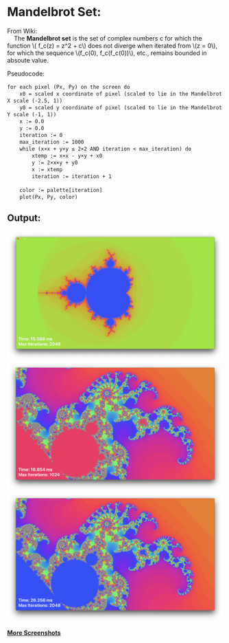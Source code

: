 <script type="text/javascript" src="https://cdnjs.cloudflare.com/ajax/libs/mathjax/2.7.0/MathJax.js?config=TeX-AMS_CHTML"></script>
<script type="text/x-mathjax-config">
    MathJax.Hub.Config({
        tex2jax: {
            inlineMath: [['$','$'], ['\\(','\\)']], 
            processEscapes: true
        }, jax: ["input/TeX","input/MathML","input/AsciiMath","output/CommonHTML"],
        extensions: ["tex2jax.js","mml2jax.js","asciimath2jax.js","MathMenu.js","MathZoom.js","AssistiveMML.js", "[Contrib]/a11y/accessibility-menu.js"],
        TeX: {
            extensions: ["AMSmath.js","AMSsymbols.js","noErrors.js","noUndefined.js"],
            equationNumbers: {
                autoNumber: "AMS"
            }
        }
    });
</script>

# Mandelbrot Set:

From Wiki: <br>
&nbsp;&nbsp;&nbsp;&nbsp;The **Mandelbrot set** is the set of complex numbers c for which the function \\( f_c(z) = z^2 + c\\) does not diverge when iterated from \\(z = 0\\), for which the sequence \\(f_c(0), f_c(f_c(0))\\), etc., remains bounded in absoute value.

Pseudocode:
```
for each pixel (Px, Py) on the screen do
    x0 = scaled x coordinate of pixel (scaled to lie in the Mandelbrot X scale (-2.5, 1))
    y0 = scaled y coordinate of pixel (scaled to lie in the Mandelbrot Y scale (-1, 1))
    x := 0.0
    y := 0.0
    iteration := 0
    max_iteration := 1000
    while (x×x + y×y ≤ 2×2 AND iteration < max_iteration) do
        xtemp := x×x - y×y + x0
        y := 2×x×y + y0
        x := xtemp
        iteration := iteration + 1
 
    color := palette[iteration]
    plot(Px, Py, color)
```

## Output:
![](Images/output-1.png)
![](Images/output-2.png)
![](Images/output-3.png)

**[More Screenshots](https://github.com/SaiHemanthBR/PhysicsSims/tree/master/MandelbrotSet/Images)**